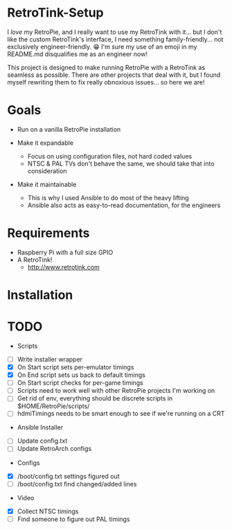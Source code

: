 # RetroTink-Setup

I *love* my RetroPie, and I really want to use my RetroTink with it... but I don't like the custom RetroTink's interface, I need something family-friendly... not exclusively engineer-friendly. 😁  I'm sure my use of an emoji in my README.md disqualifies me as an engineer now!

This project is designed to make running RetroPie with a RetroTink as seamless as possible.  There are other projects that deal with it, but I found myself rewriting them to fix really obnoxious issues... so here we are!

# Goals

* Run on a vanilla RetroPie installation

* Make it expandable
  * Focus on using configuration files, not hard coded values
  * NTSC & PAL TVs don't behave the same, we should take that into consideration

* Make it maintainable
  * This is why I used Ansible to do most of the heavy lifting
  * Ansible also acts as easy-to-read documentation, for the engineers

# Requirements

* Raspberry Pi with a full size GPIO
* A RetroTink!
  * http://www.retrotink.com

# Installation


# TODO

* Scripts
- [ ] Write installer wrapper
- [x] On Start script sets per-emulator timings
- [x] On End script sets us back to default timings
- [ ] On Start script checks for per-game timings
- [ ] Scripts need to work well with other RetroPie projects I'm working on
- [ ] Get rid of env, everything should be discrete scripts in $HOME/RetroPie/scripts/
- [ ] hdmiTimings needs to be smart enough to see if we're running on a CRT

* Ansible Installer
- [ ] Update config.txt
- [ ] Update RetroArch configs

* Configs
- [x] /boot/config.txt settings figured out
- [ ] /boot/config.txt find changed/added lines

* Video
- [x] Collect NTSC timings
- [ ] Find someone to figure out PAL timings
